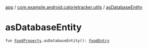 [app](../index.md) / [com.example.android.calorietracker.utils](index.md) / [asDatabaseEntity](./as-database-entity.md)

# asDatabaseEntity

`fun `[`FoodProperty`](../com.example.android.calorietracker.data.network.dto/-food-property/index.md)`.asDatabaseEntity(): `[`FoodEntry`](../com.example.android.calorietracker.data.room.entities/-food-entry/index.md)